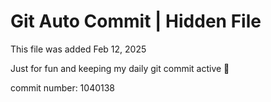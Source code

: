 # Git Auto Commit | Hidden File

This file was added Feb 12, 2025

Just for fun and keeping my daily git commit active 🤪

commit number: 1040138
